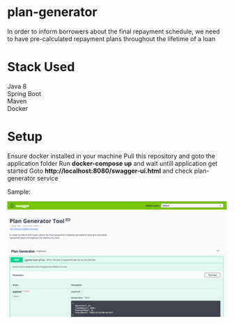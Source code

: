 # plan-generator
In order to inform borrowers about the final repayment schedule, we need to have pre-calculated repayment plans throughout the lifetime of a loan

# Stack Used
Java 8 <br>
Spring Boot <br>
Maven <br>
Docker

# Setup

Ensure docker installed in your machine
Pull this repository and goto the application folder
Run **docker-compose up** and wait untill application get started
Goto **http://localhost:8080/swagger-ui.html** and check plan-generator service

Sample:

<img src='./swagger-ui.png' />
